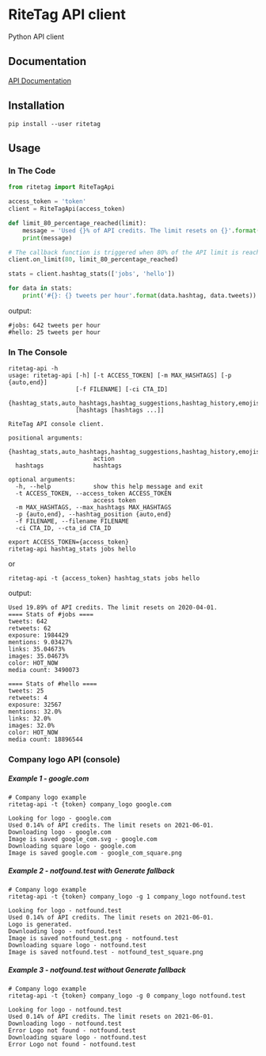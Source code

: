# RiteTag API client

Python API client

## Documentation

[API Documentation](https://documenter.getpostman.com/view/2010712/SzS7Qku5?version=latest#3a6540d0-61e3-4333-b353-f1072621a23b)

## Installation

`pip install --user ritetag`


## Usage

### In The Code
```python
from ritetag import RiteTagApi

access_token = 'token'
client = RiteTagApi(access_token)

def limit_80_percentage_reached(limit):
    message = 'Used {}% of API credits. The limit resets on {}'.format(limit.usage, limit.reset)
    print(message)

# The callback function is triggered when 80% of the API limit is reached
client.on_limit(80, limit_80_percentage_reached)

stats = client.hashtag_stats(['jobs', 'hello'])

for data in stats:
    print('#{}: {} tweets per hour'.format(data.hashtag, data.tweets))

```

output:

```
#jobs: 642 tweets per hour
#hello: 25 tweets per hour
```

### In The Console

```
ritetag-api -h
usage: ritetag-api [-h] [-t ACCESS_TOKEN] [-m MAX_HASHTAGS] [-p {auto,end}]
                   [-f FILENAME] [-ci CTA_ID]
                   {hashtag_stats,auto_hashtags,hashtag_suggestions,hashtag_history,emojis_suggestion,auto_emojify,company_logo,list_of_cta,shorten_link}
                   [hashtags [hashtags ...]]

RiteTag API console client.

positional arguments:
  {hashtag_stats,auto_hashtags,hashtag_suggestions,hashtag_history,emojis_suggestion,auto_emojify,company_logo,list_of_cta,shorten_link}
                        action
  hashtags              hashtags

optional arguments:
  -h, --help            show this help message and exit
  -t ACCESS_TOKEN, --access_token ACCESS_TOKEN
                        access token
  -m MAX_HASHTAGS, --max_hashtags MAX_HASHTAGS
  -p {auto,end}, --hashtag_position {auto,end}
  -f FILENAME, --filename FILENAME
  -ci CTA_ID, --cta_id CTA_ID
```


```
export ACCESS_TOKEN={access_token}
ritetag-api hashtag_stats jobs hello
```

or

`ritetag-api -t {access_token} hashtag_stats jobs hello`

output:

```
Used 19.89% of API credits. The limit resets on 2020-04-01.
==== Stats of #jobs ====
tweets: 642
retweets: 62
exposure: 1984429
mentions: 9.03427%
links: 35.04673%
images: 35.04673%
color: HOT_NOW
media count: 3490073

==== Stats of #hello ====
tweets: 25
retweets: 4
exposure: 32567
mentions: 32.0%
links: 32.0%
images: 32.0%
color: HOT_NOW
media count: 18896544

```
### Company logo API (console)

##### Example 1 - google.com

```shell
# Company logo example
ritetag-api -t {token} company_logo google.com
```

```
Looking for logo - google.com
Used 0.14% of API credits. The limit resets on 2021-06-01.
Downloading logo - google.com
Image is saved google_com.svg - google.com
Downloading square logo - google.com
Image is saved google.com - google_com_square.png

```

##### Example 2 - notfound.test with Generate fallback

```shell
# Company logo example
ritetag-api -t {token} company_logo -g 1 company_logo notfound.test
```

```
Looking for logo - notfound.test
Used 0.14% of API credits. The limit resets on 2021-06-01.
Logo is generated.
Downloading logo - notfound.test
Image is saved notfound_test.png - notfound.test
Downloading square logo - notfound.test
Image is saved notfound.test - notfound_test_square.png

```

##### Example 3 -  notfound.test without Generate fallback

```shell
# Company logo example
ritetag-api -t {token} company_logo -g 0 company_logo notfound.test
```

```
Looking for logo - notfound.test
Used 0.14% of API credits. The limit resets on 2021-06-01.
Downloading logo - notfound.test
Error Logo not found - notfound.test
Downloading square logo - notfound.test
Error Logo not found - notfound.test
```